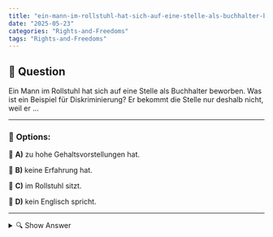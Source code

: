 ```yaml
---
title: "ein-mann-im-rollstuhl-hat-sich-auf-eine-stelle-als-buchhalter-beworben-was-ist-ein-beispiel-fur-disk"
date: "2025-05-23"
categories: "Rights-and-Freedoms"
tags: "Rights-and-Freedoms"
---
```


## 📌 **Question**

Ein Mann im Rollstuhl hat sich auf eine Stelle als Buchhalter beworben. Was ist ein Beispiel für Diskriminierung? Er bekommt die Stelle nur deshalb nicht, weil er ...



---

### 📝 **Options:**

🔘 **A)** zu hohe Gehaltsvorstellungen hat.

🔘 **B)** keine Erfahrung hat.

🔘 **C)** im Rollstuhl sitzt.

🔘 **D)** kein Englisch spricht.

---

<details>
  <summary>🔍 Show Answer</summary>

  <p>
💡  <b>Correct Answer:</b>  c
  </p>
  <p>
    📖<b>Explanation:</b>
    In einer inklusiven Gesellschaft sollte die Bewertung eines Bewerbers auf seine Fähigkeiten und Qualifikationen basieren. Diskriminierung tritt auf, wenn äußere Faktoren ungerecht berücksichtigt werden. Im Kontext der Frage geht es darum, dass ein Bewerber aufgrund seiner körperlichen Beeinträchtigung, in diesem Fall seiner Mobilität im Rollstuhl, ungerecht behandelt wird. Wenn einer Person die Stelle allein aufgrund der Tatsache, dass sie im Rollstuhl sitzt, versagt wird, ist das diskriminierend. Diskriminierung wegen übermäßiger Gehaltsforderungen oder mangelnder Erfahrung betrifft nicht zwingend die Gleichstellung, sondern eher berufliche Qualifikation und Marktbedingungen.
  </p>
</details>

